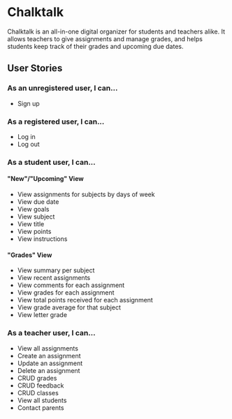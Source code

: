 # Chalktalk
Chalktalk is an all-in-one digital organizer for students and teachers alike. It allows teachers to give assignments and manage grades, and helps students keep track of their grades and upcoming due dates.

## User Stories
### As an unregistered user, I can...
* Sign up

### As a registered user, I can...
* Log in
* Log out

### As a student user, I can...
#### "New"/"Upcoming" View
* View assignments for subjects by days of week
* View due date
* View goals
* View subject
* View title
* View points
* View instructions

#### "Grades" View
* View summary per subject
* View recent assignments
* View comments for each assignment
* View grades for each assignment
* View total points received for each assignment
* View grade average for that subject
* View letter grade

### As a teacher user, I can...
* View all assignments
* Create an assignment
* Update an assignment
* Delete an assignment
* CRUD grades
* CRUD feedback
* CRUD classes
* View all students
* Contact parents
